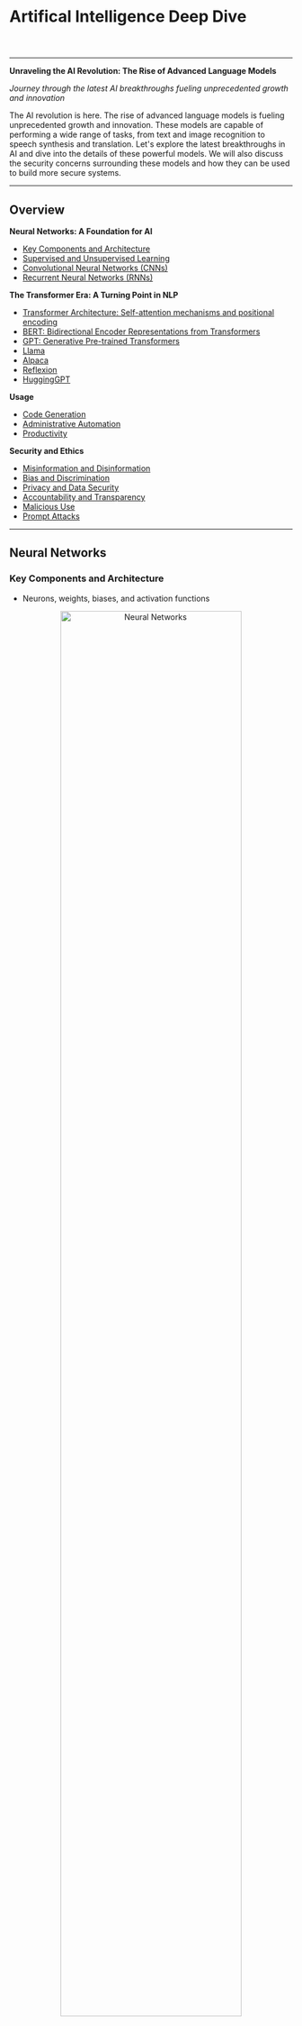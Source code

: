 # Artifical Intelligence Deep Dive

<html><header><link rel="stylesheet" href="https://andrewaltimit.github.io/Documentation/style.css"></header></html>

---

**Unraveling the AI Revolution: The Rise of Advanced Language Models**

*Journey through the latest AI breakthroughs fueling unprecedented growth and innovation*

The AI revolution is here. The rise of advanced language models is fueling unprecedented growth and innovation.  These models are capable of performing a wide range of tasks, from text and image recognition to speech synthesis and translation. Let's explore the latest breakthroughs in AI and dive into the details of these powerful models. We will also discuss the security concerns surrounding these models and how they can be used to build more secure systems.

---

## Overview 

**Neural Networks: A Foundation for AI**
- [Key Components and Architecture](#key-components-and-architecture)
- [Supervised and Unsupervised Learning](#supervised-and-unsupervised-learning)
- [Convolutional Neural Networks (CNNs)](#convolutional-neural-networks-cnns)
- [Recurrent Neural Networks (RNNs)](#recurrent-neural-networks-rnns)

**The Transformer Era: A Turning Point in NLP**
- [Transformer Architecture: Self-attention mechanisms and positional encoding](#transformers)
- [BERT: Bidirectional Encoder Representations from Transformers](#bert-bidirectional-encoder-representations-from-transformers)
- [GPT: Generative Pre-trained Transformers](#gpt-generative-pre-trained-transformers)
- [Llama](#llama)
- [Alpaca](#alpaca)
- [Reflexion](#reflexion)
- [HuggingGPT](#hugginggpt)

**Usage**
- [Code Generation](#code-generation)
- [Administrative Automation](#administrative-automation)
- [Productivity](#productivity)

**Security and Ethics**
- [Misinformation and Disinformation](#misinformation-and-disinformation)
- [Bias and Discrimination](#bias-and-discrimination)
- [Privacy and Data Security](#privacy-and-data-security)
- [Accountability and Transparency](#accountability-and-transparency)
- [Malicious Use](#malicious-use)
- [Prompt Attacks](#prompt-attacks)

---

## Neural Networks

### Key Components and Architecture
- Neurons, weights, biases, and activation functions


<center>
<a href="https://andrewaltimit.github.io/Documentation/images/neural-networks.png">
<img src="https://andrewaltimit.github.io/Documentation/images/neural-networks.png" alt="Neural Networks" width="80%" height="80%">
</a>
<br>
<p class="referenceBoxes type2">
<a href="https://www.asimovinstitute.org/author/fjodorvanveen/">
<img src="https://andrewaltimit.github.io/Documentation/images/file-text-fill.svg" class="icon"> Article: <b><i>Neural Network Zoo Prequel: Cells and Layers</i></b></a>
</p>
</center>

### Supervised and Unsupervised Learning
- Classification, regression, clustering, and dimensionality reduction

### Convolutional Neural Networks (CNNs)
- Applications in image and video processing

### Recurrent Neural Networks (RNNs)
- Sequential data and natural language processing

## Transformers
<p class="referenceBoxes type3"><img src="https://andrewaltimit.github.io/Documentation/images/file-text-fill.svg" class="icon"><a href="http://jalammar.github.io/illustrated-transformer/"> Article: <b><i>The Illustrated Transformer</i></b></a></p>
<p class="referenceBoxes type3"><img src="https://andrewaltimit.github.io/Documentation/images/file-pdf-fill.svg" class="icon"><a href="https://proceedings.neurips.cc/paper_files/paper/2017/file/3f5ee243547dee91fbd053c1c4a845aa-Paper.pdf"> Paper: <b><i>Attention Is All You Need</i></b></a></p>
<p class="referenceBoxes type3"><img src="https://andrewaltimit.github.io/Documentation/images/file-text-fill.svg" class="icon"><a href="https://towardsdatascience.com/illustrated-self-attention-2d627e33b20a"> Article: <b><i>Self-Attention Illustrated</i></b></a></p>
<p class="referenceBoxes type3"><img src="https://andrewaltimit.github.io/Documentation/images/file-text-fill.svg" class="icon"><a href="https://kazemnejad.com/blog/transformer_architecture_positional_encoding/"> Article: <b><i>Positional Encoding</i></b></a></p>
<br>


<center>
<br>
<a href="https://andrewaltimit.github.io/Documentation/images/transformer-architecture.png">
<img src="https://andrewaltimit.github.io/Documentation/images/transformer-architecture.png" alt="Transformer Architecture" width="50%" height="50%">
</a>
<br>
<p class="referenceBoxes type2">
<a href="https://kazemnejad.com/blog/transformer_architecture_positional_encoding/">
<img src="https://andrewaltimit.github.io/Documentation/images/file-text-fill.svg" class="icon"> Article: <b><i>Transformer Architecture: The Positional Encoding</i></b></a>
</p>
</center>


<center>
<br>
<a href="https://andrewaltimit.github.io/Documentation/images/self-attention.gif">
<img src="https://andrewaltimit.github.io/Documentation/images/self-attention.gif" alt="Self-Attention">
</a>
<br>
<p class="referenceBoxes type2">
<a href="https://towardsdatascience.com/illustrated-self-attention-2d627e33b20a">
<img src="https://andrewaltimit.github.io/Documentation/images/file-text-fill.svg" class="icon"> Article: <b><i>Illustrated: Self-Attention</i></b></a>
</p>
</center>


<center>
<br>
<a href="https://andrewaltimit.github.io/Documentation/images/transformer-self-attention-analogy.png">
<img src="https://andrewaltimit.github.io/Documentation/images/transformer-self-attention-analogy.png" alt="Self-Attention Analogy" width="70%" height="70%">
</a>
<br>
<p class="referenceBoxes type2">
<a href="https://youtu.be/sznZ78HquPc">
<img src="https://andrewaltimit.github.io/Documentation/images/play-btn-fill.svg" class="icon"> Video: <b><i>Transformers Explained: Attention is all you need</i></b></a>
</p>
</center>


### BERT: Bidirectional Encoder Representations from Transformers


### GPT: Generative Pre-trained Transformers
<p class="referenceBoxes type3"><img src="https://andrewaltimit.github.io/Documentation/images/file-pdf-fill.svg" class="icon"><a href="https://arxiv.org/pdf/2005.14165.pdf"> Paper: <b><i>GPT-3: Language Models are Few-Shot Learners</i></b></a></p>
<p class="referenceBoxes type3"><img src="https://andrewaltimit.github.io/Documentation/images/file-pdf-fill.svg" class="icon"><a href="https://arxiv.org/pdf/2303.12712.pdf"> Paper: <b><i>Scaling Laws for Large Language Models</i></b></a></p>
<p class="referenceBoxes type3"><img src="https://andrewaltimit.github.io/Documentation/images/file-pdf-fill.svg" class="icon"><a href="https://arxiv.org/pdf/2303.17580.pdf"> Paper: <b><i>GPT-4: The Natural Language Model</i></b></a></p>


### Llama
<p class="referenceBoxes type3"><img src="https://andrewaltimit.github.io/Documentation/images/file-pdf-fill.svg" class="icon"><a href="https://parsa.epfl.ch/course-info/cs723/papers/llama.pdf"> Paper: <b><i>LLaMA: Open and Efficient Foundation Language Models</i></b></a></p>


### Alpaca
<p class="referenceBoxes type3"><img src="https://andrewaltimit.github.io/Documentation/images/file-text-fill.svg" class="icon"><a href="https://crfm.stanford.edu/2023/03/13/alpaca.html"> Article: <b><i>Alpaca: A Strong, Replicable Instruction-Following Model</i></b></a></p>
<p class="referenceBoxes type3"><img src="https://andrewaltimit.github.io/Documentation/images/git.svg" class="icon"><a href="https://github.com/tatsu-lab/stanford_alpaca"> Git: <b><i>Stanford Alpaca: An Instruction-following LLaMA Model</i></b></a></p>


### Reflexion
<p class="referenceBoxes type3"><img src="https://andrewaltimit.github.io/Documentation/images/file-pdf-fill.svg" class="icon"><a href="https://arxiv.org/pdf/2303.11366.pdf"> Paper: <b><i>Reflexion: an autonomous agent with dynamic memory and self-reflection</i></b></a></p>
<p class="referenceBoxes type3"><img src="https://andrewaltimit.github.io/Documentation/images/git.svg" class="icon"><a href="https://github.com/GammaTauAI/reflexion-human-eval"> Git: <b><i>Mastering HumanEval with Reflexion</i></b></a></p>

### HuggingGPT
<p class="referenceBoxes type3"><img src="https://andrewaltimit.github.io/Documentation/images/file-pdf-fill.svg" class="icon"><a href="https://arxiv.org/pdf/2303.17580.pdf"> Paper: <b><i>HuggingGPT: Solving AI Tasks with ChatGPT and its Friends in Hugging Face</i></b></a></p>

## Usage

### Code Generation

- Markdown, Terraform, Docker

### Administrative Automation

- Meeting content summarization
- Email drafting
- Creation of various business documents

### Productivity

- Microsoft 365 and GitHub Copilot
- Khanmigo: a GPT-4 powered Khan Academy
- SwiftKey: AI-enhanced keyboard predictions

## Security and Ethics

### Misinformation and Disinformation

LLMs can generate highly coherent and contextually relevant text, which can be exploited to create misinformation or disinformation.

**Possible Solutions**

- Implementing moderation systems to detect and prevent the spread of false information.
- Educating users about the risks of misinformation and encouraging critical thinking.

### Bias and Discrimination

LLMs learn from large text corpora, which can contain biases present in the data. These biases may be inadvertently reproduced in the model's outputs, leading to discrimination or offensive content.

**Possible Solutions**

- Investing in research to identify and mitigate biases in training data and model outputs.
- Allowing users to customize the behavior of LLM services to align with their values.

### Privacy and Data Security

LLMs can inadvertently memorize and expose sensitive information present in the training data, raising privacy and data security concerns.

**Possible Solutions**

- Using techniques like differential privacy to ensure that training data remains anonymous and secure.
- Regularly auditing and updating models to minimize the risk of exposing sensitive information.

### Accountability and Transparency

The complexity of LLMs makes it difficult to trace the source of their outputs, raising concerns about accountability and transparency.

**Possible Solutions**

- Developing explainable AI techniques to make LLMs more understandable and interpretable.
- Establishing clear guidelines and policies for the responsible use of LLM services.

### Malicious Use

Advanced LLMs can be used for malicious purposes, such as generating deepfake content, spam, phishing emails, or other harmful content.

**Possible Solutions**

- Developing robust detection methods to identify and flag malicious content.
- Implementing strict access controls and usage policies for LLM services.

### Prompt Attacks
<p class="referenceBoxes type3"><img src="https://andrewaltimit.github.io/Documentation/images/git.svg" class="icon"><a href="https://gist.github.com/coolaj86/6f4f7b30129b0251f61fa7baaa881516#jailbreak-prompts"> Git: <b><i>Jailbreak Prompts</i></b></a></p>

